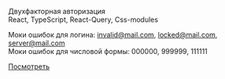 Двухфакторная авторизация<br>
React, TypeScript, React-Query, Css-modules

Моки ошибок для логина: invalid@mail.com, locked@mail.com, server@mail.com<br>
Моки ошибок для числовой формы: 000000, 999999, 111111

<a href="https://2fau.netlify.app/">Посмотреть</a>
